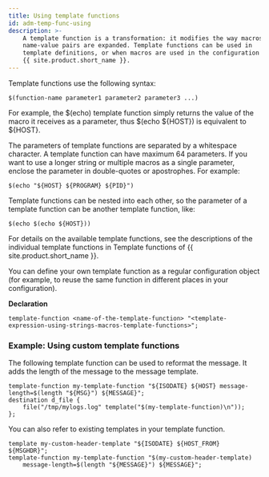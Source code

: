 ```yaml
---
title: Using template functions
id: adm-temp-func-using
description: >-
    A template function is a transformation: it modifies the way macros or
    name-value pairs are expanded. Template functions can be used in
    template definitions, or when macros are used in the configuration of
    {{ site.product.short_name }}. 
---
```


Template functions use the following syntax:

```config
$(function-name parameter1 parameter2 parameter3 ...)
```

For example, the $(echo) template function simply returns the value of
the macro it receives as a parameter, thus $(echo ${HOST}) is
equivalent to ${HOST}.

The parameters of template functions are separated by a whitespace
character. A template function can have maximum 64 parameters. If you
want to use a longer string or multiple macros as a single parameter,
enclose the parameter in double-quotes or apostrophes. For example:

```config
$(echo "${HOST} ${PROGRAM} ${PID}")
```

Template functions can be nested into each other, so the parameter of a
template function can be another template function, like:

```config
$(echo $(echo ${HOST}))
```

For details on the available template functions, see the descriptions of
the individual template functions in Template functions of {{ site.product.short_name }}.

You can define your own template function as a regular configuration
object (for example, to reuse the same function in different places in
your configuration).

**Declaration**

```config
template-function <name-of-the-template-function> "<template-expression-using-strings-macros-template-functions>";
```

### Example: Using custom template functions

The following template function can be used to reformat the message. It
adds the length of the message to the message template.

```config
template-function my-template-function "${ISODATE} ${HOST} message-length=$(length "${MSG}") ${MESSAGE}";
destination d_file {
    file("/tmp/mylogs.log" template("$(my-template-function)\n"));
};
```

You can also refer to existing templates in your template function.

```config
template my-custom-header-template "${ISODATE} ${HOST_FROM} ${MSGHDR}";
template-function my-template-function "$(my-custom-header-template)
    message-length=$(length "${MESSAGE}") ${MESSAGE}";
```
